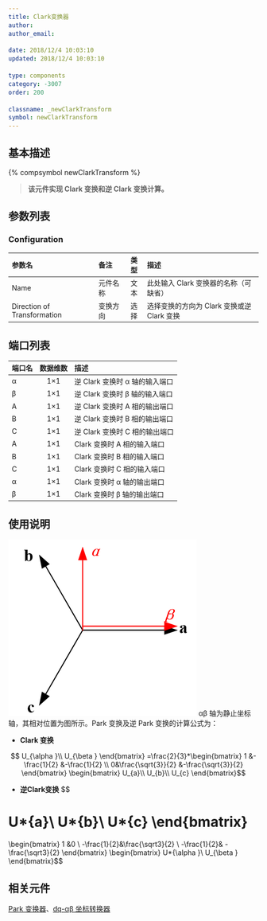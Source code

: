 ```yaml
---
title: Clark变换器
author:
author_email:

date: 2018/12/4 10:03:10
updated: 2018/12/4 10:03:10

type: components
category: -3007
order: 200

classname: _newClarkTransform
symbol: newClarkTransform
---
```


## 基本描述

{% compsymbol newClarkTransform %}

> **该元件实现 Clark 变换和逆 Clark 变换计算。**

## 参数列表

### Configuration

| 参数名                      | 备注     | 类型 | 描述                                       |
| :-------------------------- | :------- | :--: | :----------------------------------------- |
| Name                        | 元件名称 | 文本 | 此处输入 Clark 变换器的名称（可缺省）      |
| Direction of Transformation | 变换方向 | 选择 | 选择变换的方向为 Clark 变换或逆 Clark 变换 |

## 端口列表

| 端口名 | 数据维数 | 描述                           |
| :----- | :------: | :----------------------------- |
| α      |   1×1    | 逆 Clark 变换时 α 轴的输入端口 |
| β      |   1×1    | 逆 Clark 变换时 β 轴的输入端口 |
| A      |   1×1    | 逆 Clark 变换时 A 相的输出端口 |
| B      |   1×1    | 逆 Clark 变换时 B 相的输出端口 |
| C      |   1×1    | 逆 Clark 变换时 C 相的输出端口 |
| A      |   1×1    | Clark 变换时 A 相的输入端口    |
| B      |   1×1    | Clark 变换时 B 相的输入端口    |
| C      |   1×1    | Clark 变换时 C 相的输入端口    |
| α      |   1×1    | Clark 变换时 α 轴的输出端口    |
| β      |   1×1    | Clark 变换时 β 轴的输出端口    |

## 使用说明

![坐标位置](comp_newClarkTransform/Clark.png '坐标位置')
αβ 轴为静止坐标轴，其相对位置为图所示。Park 变换及逆 Park 变换的计算公式为：

- **Clark 变换**

$$
U_{\alpha }\\
U_{\beta }
\end{bmatrix}
=\frac{2}{3}*\begin{bmatrix}
1 &-\frac{1}{2}  &-\frac{1}{2} \\
 0&\frac{\sqrt{3}}{2}  &-\frac{\sqrt{3}}{2}
\end{bmatrix}
\begin{bmatrix}
U_{a}\\
U_{b}\\
U_{c}
\end{bmatrix}$$

+ **逆Clark变换**
$$

U*{a}\\
U*{b}\\
U*{c}
\end{bmatrix}
=
\begin{bmatrix}
1 &0 \\
-\frac{1}{2}&\frac{\sqrt3}{2} \\
-\frac{1}{2}& -\frac{\sqrt3}{2}
\end{bmatrix}
\begin{bmatrix}
U*{\alpha }\\
U\_{\beta }
\end{bmatrix}\$\$

## 相关元件

[Park 变换器](comp_newParkTransform.md)、[dq-αβ 坐标转换器](comp_newXYtoDQ.md)
